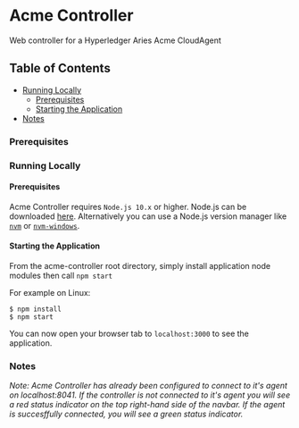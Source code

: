 # Acme Controller
Web controller for a Hyperledger Aries Acme CloudAgent

## Table of Contents

- [Running Locally](#running-locally)
    - [Prerequisites](#prerequisites)
    - [Starting the Application](#starting-the-application)
- [Notes](#notes)

### Prerequisites

### Running Locally

#### Prerequisites

Acme Controller requires `Node.js 10.x` or higher. Node.js can be downloaded [here](https://nodejs.org/en/download/). Alternatively you can use a Node.js version manager like [`nvm`](https://github.com/nvm-sh/nvm) or [`nvm-windows`](https://github.com/coreybutler/nvm-windows).

#### Starting the Application

From the acme-controller root directory, simply install application node modules then call `npm start`

For example on Linux:

```
$ npm install
$ npm start
```

You can now open your browser tab to `localhost:3000` to see the application.

### Notes

_Note: Acme Controller has already been configured to connect to it's agent on localhost:8041. If the controller is not connected to it's agent you will see a red status indicator on the top right-hand side of the navbar. If the agent is succesffully connected, you will see a green status indicator._